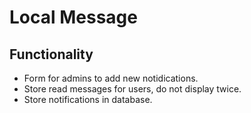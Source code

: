 # Local Message

## Functionality

- Form for admins to add new notidications.
- Store read messages for users, do not display twice.
- Store notifications in database.
